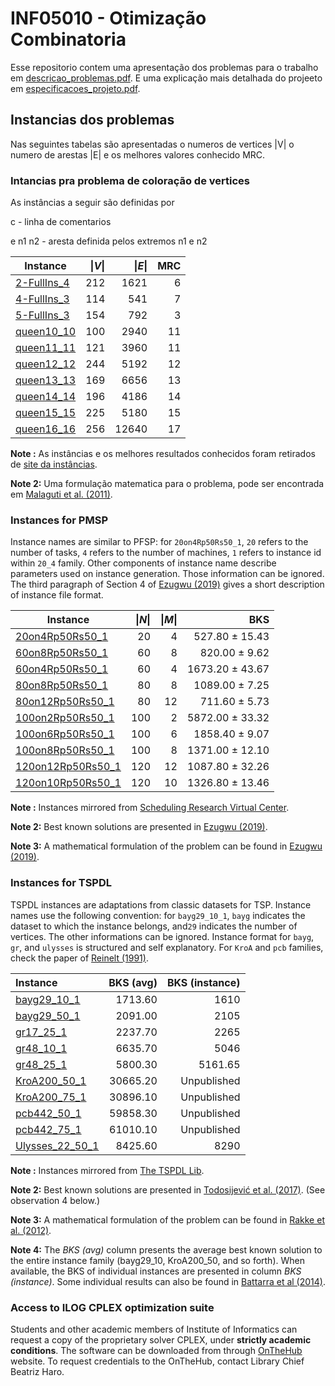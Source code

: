# INF05010 - Otimização Combinatoria

Esse repositorio contem uma apresentação dos problemas para o trabalho em [descricao_problemas.pdf](descricao_problemas.pdf). E uma explicação mais detalhada do projeeto em  [especificacoes_projeto.pdf](especificacoes_projeto.pdf).

## Instancias dos problemas

Nas seguintes tabelas são apresentadas o numeros de vertices |V| o numero de arestas |E| e os melhores valores conhecido MRC.
### Intancias pra problema de coloração de vertices

As instâncias a seguir são definidas por

c - linha de comentarios

e n1 n2 - aresta definida pelos extremos n1 e n2

| Instance | \|_V_\| | \|_E_\| | MRC|
|----------|-------:|---------:|------:|
|[2-FullIns_4](instances/CG/2-FullIns_4.col)      |212   |1621  |6   |
|[4-FullIns_3](instances/CG/4-FullIns_3.col)      |114   |541  |7   |
|[5-FullIns_3](instances/CG/5-FullIns_3.col)      |154   | 792  |3   |
|[queen10_10](instances/CG/queen10_10.col)      |100   |2940  |11   |
|[queen11_11](instances/CG/queen11_11.col)    |121  |3960  |11   |
|[queen12_12](instances/CG/queen12_12.col)    |244  |5192  |12  |
|[queen13_13](instances/CG/queen13_13.col)    |169  |6656  |13  |
|[queen14_14](instances/CG/queen14_14.col)    |196  |4186	  |14  |
|[queen15_15](instances/CG/queen15_15.col)  |225  |5180  |15  |
|[queen16_16](instances/CG/queen16_16.col)  |256  |12640  |17  |


__Note :__ As instâncias e os melhores resultados conhecidos foram retirados de [site da instâncias](https://sites.google.com/site/graphcoloring/vertex-coloring).

__Note 2:__ Uma formulação matematica para o problema, pode ser encontrada em [Malaguti et al. (2011)](https://www.sciencedirect.com/science/article/pii/S157252861000054X).


### Instances for PMSP

Instance names are similar to PFSP: for ``20on4Rp50Rs50_1``, ``20`` refers to the number of tasks, ``4`` refers to the number of machines, ``1`` refers to instance id within ``20_4`` family. Other components of instance name describe parameters used on instance generation. Those information can be ignored.
The third paragraph of Section 4 of [Ezugwu (2019)](https://www.sciencedirect.com/science/article/pii/S0950705119300504) gives a short description of instance file format.

| Instance | \|_N_\| | \|_M_\| | BKS|
|----------|-------:|---------:|------:|
|[20on4Rp50Rs50_1  ](instances/pmsp/20on4Rp50Rs50_1.dat) | 20  | 4   |  527.80   ± 15.43   |
|[60on8Rp50Rs50_1  ](instances/pmsp/60on8Rp50Rs50_1.dat) | 60  | 8   |  820.00   ± 9.62    |
|[60on4Rp50Rs50_1  ](instances/pmsp/60on4Rp50Rs50_1.dat) | 60  | 4   |  1673.20  ± 43.67  |
|[80on8Rp50Rs50_1  ](instances/pmsp/80on8Rp50Rs50_1.dat) | 80  | 8   |  1089.00  ± 7.25   |
|[80on12Rp50Rs50_1 ](instances/pmsp/80on12Rp50Rs50_1.dat) | 80  | 12  |   711.60  ± 5.73   |
|[100on2Rp50Rs50_1 ](instances/pmsp/100on2Rp50Rs50_1.dat) | 100 | 2   |  5872.00  ± 33.32  |
|[100on6Rp50Rs50_1 ](instances/pmsp/100on6Rp50Rs50_1.dat) | 100 | 6   |  1858.40  ± 9.07   |
|[100on8Rp50Rs50_1 ](instances/pmsp/100on8Rp50Rs50_1.dat) | 100 | 8   |  1371.00  ± 12.10  |
|[120on12Rp50Rs50_1](instances/pmsp/120on12Rp50Rs50_1.dat) | 120 | 12  |   1087.80 ± 32.26 |
|[120on10Rp50Rs50_1](instances/pmsp/120on10Rp50Rs50_1.dat) | 120 | 10  |   1326.80 ± 13.46 |

__Note :__ Instances mirrored from [Scheduling Research Virtual Center](https://sites.wp.odu.edu/schedulingresearch/paper).

__Note 2:__ Best known solutions are presented in [Ezugwu (2019)](https://www.sciencedirect.com/science/article/pii/S0950705119300504).

__Note 3:__ A mathematical formulation of the problem can be found in [Ezugwu (2019)](https://www.sciencedirect.com/science/article/pii/S0950705119300504).


### Instances for TSPDL

TSPDL instances are adaptations from classic datasets for TSP. Instance names use the following convention: for ``bayg29_10_1``, ``bayg`` indicates the dataset to which the instance belongs, and``29`` indicates the number of vertices. The other informations can be ignored.
Instance format for ``bayg``, ``gr``, and ``ulysses`` is structured and self explanatory.
For ``KroA`` and ``pcb`` families, check the paper of [Reinelt (1991)](http://dx.doi.org/10.1287/ijoc.3.4.376).

| Instance | BKS (avg) | BKS (instance)|
|:---------|----------:|-----:|
|[bayg29_10_1    ](instances/tspdl/bayg29_10_1.dat)  |  1713.60     |  1610    |
|[bayg29_50_1    ](instances/tspdl/bayg29_50_1.dat)  |  2091.00     |  2105    |
|[gr17_25_1      ](instances/tspdl/gr17_25_1.dat)  |  2237.70       |  2265    |
|[gr48_10_1      ](instances/tspdl/gr48_10_1.dat)  |  6635.70       |  5046    |
|[gr48_25_1      ](instances/tspdl/gr48_25_1.dat)  |  5800.30       |  5161.65 |
|[KroA200_50_1   ](instances/tspdl/KroA200_50_1.dat)  |  30665.20   |  Unpublished  |
|[KroA200_75_1   ](instances/tspdl/KroA200_75_1.dat)  |  30896.10   |  Unpublished  |
|[pcb442_50_1    ](instances/tspdl/pcb442_50_1.dat)  |  59858.30    |  Unpublished  |
|[pcb442_75_1    ](instances/tspdl/pcb442_75_1.dat)  |  61010.10    |  Unpublished  |
|[Ulysses_22_50_1 ](instances/tspdl/ulysses22_50_1.dat)  |  8425.60  |  8290   |

__Note :__ Instances mirrored from [The TSPDL Lib](http://tspdl.jgr.no/).

__Note 2:__ Best known solutions are presented in [Todosijević et al. (2017)](https://link.springer.com/article/10.1007/s11590-014-0788-9). (See observation 4 below.)

__Note 3:__ A mathematical formulation of the problem can be found in [Rakke et al. (2012)](https://www.sciencedirect.com/science/article/pii/S0305048317300518).

__Note 4:__ The _BKS (avg)_ column presents the average best known solution to the entire instance family (bayg29_10, KroA200_50, and so forth). When available, the BKS of individual instances are presented in column _BKS (instance)_. Some individual results can also be found in [Battarra et al (2014)](https://www.sciencedirect.com/science/article/pii/S0377221713008655).

### Access to ILOG CPLEX optimization suite

Students and other academic members of Institute of Informatics can request a copy of the proprietary solver CPLEX, under __strictly academic conditions__. The software can be downloaded from through [OnTheHub](https://inf-ufrgs.onthehub.com/WebStore/Welcome.aspx) website. To request credentials to the OnTheHub, contact Library Chief Beatriz Haro.
